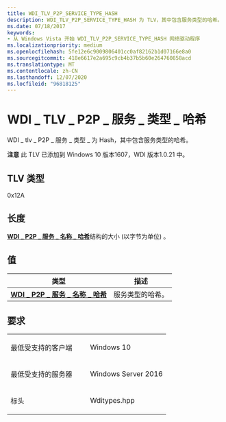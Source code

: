 ```yaml
---
title: WDI_TLV_P2P_SERVICE_TYPE_HASH
description: WDI_TLV_P2P_SERVICE_TYPE_HASH 为 TLV，其中包含服务类型的哈希。
ms.date: 07/18/2017
keywords:
- 从 Windows Vista 开始 WDI_TLV_P2P_SERVICE_TYPE_HASH 网络驱动程序
ms.localizationpriority: medium
ms.openlocfilehash: 5fe12e6c9009806401cc0af82162b1d07166e8a0
ms.sourcegitcommit: 418e6617e2a695c9cb4b37b5b60e264760858acd
ms.translationtype: MT
ms.contentlocale: zh-CN
ms.lasthandoff: 12/07/2020
ms.locfileid: "96818125"
---
```

# <a name="wdi_tlv_p2p_service_type_hash"></a>WDI \_ TLV \_ P2P \_ 服务 \_ 类型 \_ 哈希


WDI \_ tlv \_ P2P \_ 服务 \_ 类型 \_ 为 Hash，其中包含服务类型的哈希。

**注意**  此 TLV 已添加到 Windows 10 版本1607，WDI 版本1.0.21 中。

 

## <a name="tlv-type"></a>TLV 类型


0x12A

## <a name="length"></a>长度


[**WDI \_ P2P \_ 服务 \_ 名称 \_ 哈希**](/windows-hardware/drivers/ddi/dot11wdi/ns-dot11wdi-_wdi_p2p_service_name_hash)结构的大小 (以字节为单位) 。

## <a name="values"></a>值


| 类型                                                                    | 描述               |
|-------------------------------------------------------------------------|---------------------------|
| [**WDI \_ P2P \_ 服务 \_ 名称 \_ 哈希**](/windows-hardware/drivers/ddi/dot11wdi/ns-dot11wdi-_wdi_p2p_service_name_hash) | 服务类型的哈希。 |

 

<a name="requirements"></a>要求
------------

<table>
<colgroup>
<col width="50%" />
<col width="50%" />
</colgroup>
<tbody>
<tr class="odd">
<td><p>最低受支持的客户端</p></td>
<td><p>Windows 10</p></td>
</tr>
<tr class="even">
<td><p>最低受支持的服务器</p></td>
<td><p>Windows Server 2016</p></td>
</tr>
<tr class="odd">
<td><p>标头</p></td>
<td>Wditypes.hpp</td>
</tr>
</tbody>
</table>

 

